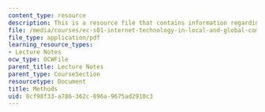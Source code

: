 ```yaml
---
content_type: resource
description: This is a resource file that contains information regarding methods.
file: /media/courses/ec-s01-internet-technology-in-local-and-global-communities-spring-2005-summer-2005/8cf98f33a786362c896a9675ad2910c3_MITEC_S01S05_l06_methods.pdf
file_type: application/pdf
learning_resource_types:
- Lecture Notes
ocw_type: OCWFile
parent_title: Lecture Notes
parent_type: CourseSection
resourcetype: Document
title: Methods
uid: 8cf98f33-a786-362c-896a-9675ad2910c3
---
```

